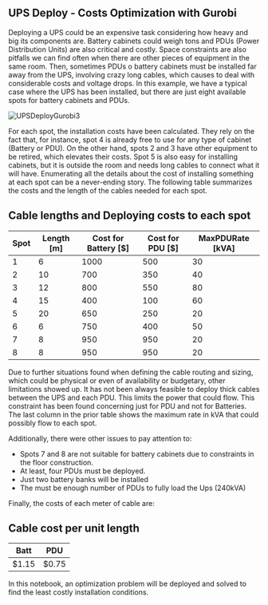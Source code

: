 ## UPS Deploy - Costs Optimization with Gurobi

Deploying a UPS could be an expensive task considering how heavy and big its components are. Battery cabinets could weigh tons and PDUs (Power Distribution Units) are also critical and costly. Space constraints are also pitfalls we can find often when there are other pieces of equipment in the same room. Then, sometimes PDUs o battery cabinets must be installed far away from the UPS, involving crazy long cables, which causes to deal with considerable costs and voltage drops. In this example, we have a typical case where the UPS has been installed, but there are just eight available spots for battery cabinets and PDUs.

![UPSDeployGurobi3](https://github.com/ArnaldoMatute/Optimized-UPS-Deployment/assets/63328827/c5e1b0cb-1959-4b4d-a509-f377740a9861)


For each spot, the installation costs have been calculated. They rely on the fact that, for instance, spot 4 is already free to use for any type of cabinet (Battery or PDU). On the other hand, spots 2 and 3 have other equipment to be retired, which elevates their costs. Spot 5 is also easy for installing cabinets, but it is outside the room and needs long cables to connect what it will have. Enumerating all the details about the cost of installing something at each spot can be a never-ending story. The following table summarizes the costs and the length of the cables needed for each spot.

## Cable lengths and Deploying costs to each spot 

| Spot | Length [m] | Cost for Battery [\$] | Cost for PDU [\$] | MaxPDURate [kVA] |
| --- | --- | --- | --- | --- |
| 1 | 6 | 1000 | 500 | 30 |
| 2 | 10 | 700 | 350 | 40 |
| 3 | 12 | 800 | 550 | 80 |
| 4 | 15 | 400 | 100 | 60 |
| 5 | 20 | 650 | 250 | 20 |
| 6 | 6 | 750 | 400 | 50 |
| 7 | 8 | 950 | 950 | 20 |
| 8 | 8 | 950 | 950 | 20 |

Due to further situations found when defining the cable routing and sizing, which could be physical or even of availability or budgetary, other limitations showed up. It has not been always feasible to deploy thick cables between the UPS and each PDU. This limits the power that could flow. This constraint has been found concerning just for PDU and not for Batteries. The last column in the prior table shows the maximum rate in kVA that could possibly flow to each spot.

Additionally, there were other issues to pay attention to:

- Spots 7 and 8 are not suitable for battery cabinets due to constraints in the floor construction.
- At least, four PDUs must be deployed.
- Just two battery banks will be installed
- The must be enough number of PDUs to fully load the Ups (240kVA)

Finally, the costs of each meter of cable are:

## Cable cost per unit length

| Batt | PDU |
| --- | --- | 
| $1.15 | $0.75 |
 
 In this notebook, an optimization problem will be deployed and solved to find the least costly installation conditions.

